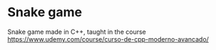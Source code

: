# Snake game

Snake game made in C++, taught in the course https://www.udemy.com/course/curso-de-cpp-moderno-avancado/